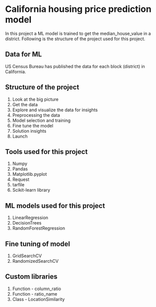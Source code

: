 # California housing price prediction model
In this project a ML model is trained to get the median_house_value in a district. Following is the structure of the project used for this project.
## Data for ML

US Census Bureau has published the data for each block (district) in California.

## Structure of the project
1.   Look at the big picture
2.   Get the data
3.   Explore and visualize the data for insights
4.   Preprocessing the data
5.   Model selection and training
6.   Fine tune the model
7.   Solution insights
8.   Launch

## Tools used for this project
1. Numpy
2. Pandas
3. Matplotlib.pyplot
4. Request
5. tarfile
6. Scikit-learn library

## ML models used for this project

1. LinearRegression
2. DecisionTrees
3. RandomForestRegression

## Fine tuning of model

1. GridSearchCV
2. RandomizedSearchCV

## Custom libraries

1. Function - column_ratio
2. Function - ratio_name
3. Class - LocationSimilarity
